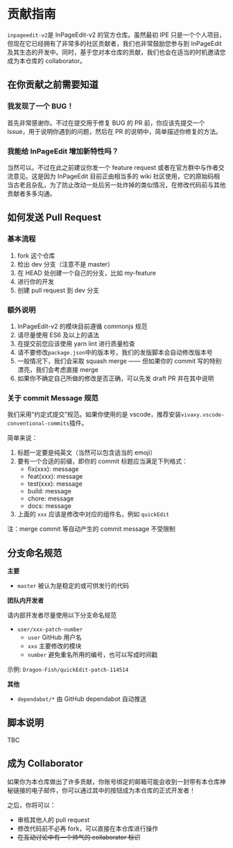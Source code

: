 # 贡献指南

`inpageedit-v2`是 InPageEdit-v2 的官方仓库。虽然最初 IPE 只是一个个人项目，但现在它已经拥有了非常多的社区贡献者，我们也非常鼓励您参与到 InPageEdit 及其生态的开发中。同时，基于您对本仓库的贡献，我们也会在适当的时机邀请您成为本仓库的 collaborator。

## 在你贡献之前需要知道

### 我发现了一个 BUG！

首先非常感谢你。不过在提交用于修复 BUG 的 PR 前，你应该先提交一个 Issue，用于说明你遇到的问题，然后在 PR 的说明中，简单描述你修复的方法。

### 我能给 InPageEdit 增加新特性吗？

当然可以。不过在此之前建议你发一个 feature request 或者在官方群中与作者交流意见。这是因为 InPageEdit 目前正由相当多的 wiki 社区使用，它的原始码相当古老且杂乱，为了防止改动一处后另一处炸掉的类似情况，在修改代码前与其他贡献者多多沟通。

## 如何发送 Pull Request

### 基本流程

1. fork 这个仓库
2. 检出 dev 分支（注意不是 master）
3. 在 HEAD 处创建一个自己的分支，比如 my-feature
4. 进行你的开发
5. 创建 pull request 到 dev 分支

### 额外说明

1. InPageEdit-v2 的模块目前遵循 commonjs 规范
2. 请尽量使用 ES6 及以上的语法
3. 在提交前您应该使用 yarn lint 进行质量检查
4. 请不要修改`package.json`中的版本号，我们的发版脚本会自动修改版本号
5. 一般情况下，我们会采取 squash merge —— 但如果你的 commit 写的特别漂亮，我们会考虑直接 merge
6. 如果你不确定自己所做的修改是否正确，可以先发 draft PR 并在其中说明

### 关于 commit Message 规范

我们采用“约定式提交”规范。如果你使用的是 vscode，推荐安装`vivaxy.vscode-conventional-commits`插件。

简单来说：

1. 标题一定要是纯英文（当然可以包含适当的 emoji）
2. 要有一个合适的前缀，即你的 commit 标题应当满足下列格式：
   - fix(xxx): message
   - feat(xxx): message
   - test(xxx): message
   - build: message
   - chore: message
   - docs: message
3. 上面的 `xxx` 应该是修改中对应的组件名，例如 `quickEdit`

注：merge commit 等自动产生的 commit message 不受限制

## 分支命名规范

**主要**

- `master` 被认为是稳定的或可供发行的代码

**团队内开发者**

请内部开发者尽量使用以下分支命名规范

- `user/xxx-patch-number`
  - `user` GitHub 用户名
  - `xxx` 主要修改的模块
  - `number` 避免重名所用的编号，也可以写成时间戳

示例: `Dragon-Fish/quickEdit-patch-114514`

**其他**

- `dependabot/*` 由 GitHub dependabot 自动推送


## 脚本说明

TBC

## 成为 Collaborator

如果你为本仓库做出了许多贡献，你账号绑定的邮箱可能会收到一封带有本仓库神秘链接的电子邮件，你可以通过其中的按钮成为本仓库的正式开发者！

之后，你将可以：

- 审核其他人的 pull request
- 修改代码前不必再 fork，可以直接在本仓库进行操作
- ~~在互动讨论中有一个帅气的 collaborator 标识~~

